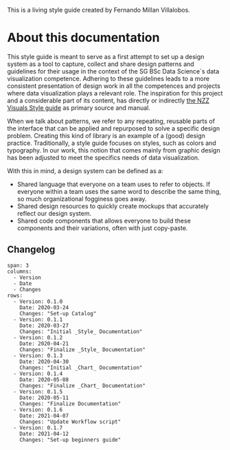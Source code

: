 This is a living style guide created by Fernando Millan Villalobos.

# About this documentation
This style guide is meant to serve as a first attempt to set up a design system as a tool to capture, collect and share design patterns and guidelines for their usage in the context of the SG BSc Data Science´s data visualization competence. Adhering to these guidelines leads to a more consistent presentation of design work in all the competences and projects where data visualization plays a relevant role. The inspiration for this project and a considerable part of its content, has directly or indirectly [the NZZ Visuals Style guide](https://nzzdev.github.io/Storytelling-Styleguide/#/) as primary source and manual.

When we talk about patterns, we refer to any repeating, reusable parts of the interface that can be applied and repurposed to solve a specific design problem. Creating this kind of library is an example of a (good) design practice. Traditionally, a style guide focuses on styles, such as colors and typography. In our work, this notion that comes mainly from graphic design has been adjusted to meet the specifics needs of data visualization.

 With this in mind, a design system can be defined as a:

* Shared language that everyone on a team uses to refer to objects. If everyone within a team uses the same word to describe the same thing, so much organizational fogginess goes away. 
* Shared design resources to quickly create mockups that accurately reflect our design system.
* Shared code components that allows everyone to build these components and their variations, often with just copy-paste.

## Changelog

```table
span: 3
columns:
  - Version
  - Date
  - Changes
rows:
  - Version: 0.1.0
    Date: 2020-03-24
    Changes: "Set-up Catalog"
  - Version: 0.1.1
    Date: 2020-03-27
    Changes: "Initial _Style_ Documentation"
  - Version: 0.1.2
    Date: 2020-04-21
    Changes: "Finalize _Style_ Documentation"
  - Version: 0.1.3
    Date: 2020-04-30
    Changes: "Initial _Chart_ Documentation"
  - Version: 0.1.4
    Date: 2020-05-08
    Changes: "Finalize _Chart_ Documentation"
  - Version: 0.1.5
    Date: 2020-05-11
    Changes: "Finalize Documentation"
  - Version: 0.1.6
    Date: 2021-04-07
    Changes: "Update Workflow script"  
  - Version: 0.1.7
    Date: 2021-04-12
    Changes: "Set-up beginners guide" 
```